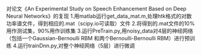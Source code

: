 对论文《An Experimental Study on Speech Enhancement Based on Deep Neural Networks》的复现
1.用matlab运行get_data_mat.m,处理htk格式的对数功率谱文件，得到相应的.mat（scipy.io可读取）文件
2.将得到的.mat文件的10%用作测试集，90%用作训练集
3.运行PreTrain.py,用noisy_data对4层的神经网络（包括一个Gaussian-Bernoulli RBM 和两个Bernoulli-Bernoulli RBM）进行预训练
4.运行trainDnn.py,对整个神经网络（5层）进行微调
